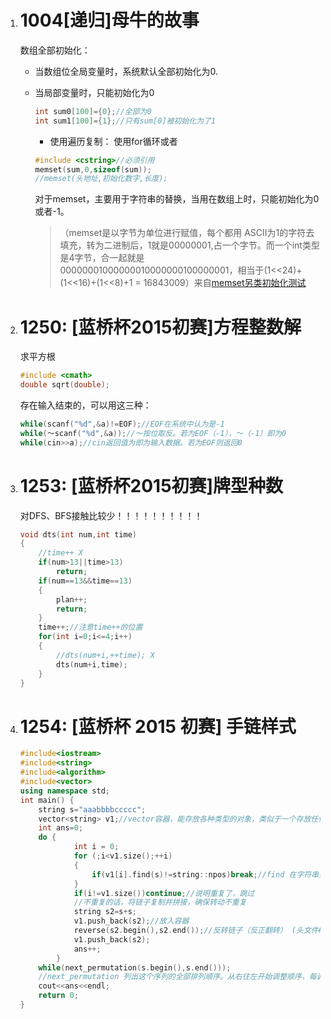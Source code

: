 1. # 1004[递归]母牛的故事

   数组全部初始化：

   - 当数组位全局变量时，系统默认全部初始化为0.

   - 当局部变量时，只能初始化为0

     ```c++
     int sum0[100]={0};//全部为0
     int sum1[100]={1};//只有sum[0]被初始化为了1
     ```
     - 使用遍历复制：
       使用for循环或者

     ```c++
     #include <cstring>//必须引用
     memset(sum,0,sizeof(sum));
     //memset(头地址,初始化数字,长度);
     ```

     对于memset，主要用于字符串的替换，当用在数组上时，只能初始化为0或者-1。
     
     > （memset是以字节为单位进行赋值，每个都用 ASCII为1的字符去填充，转为二进制后，1就是00000001,占一个字节。而一个int类型是4字节，合一起就是 00000001000000010000000100000001，相当于(1<<24)+(1<<16)+(1<<8)+1 = 16843009）来自[memset另类初始化测试](https://blog.csdn.net/synapse7/article/details/9884135/)


2. # 1250: [蓝桥杯2015初赛]方程整数解

   求平方根

   ```c++
   #include <cmath>
   double sqrt(double);
   ```

   存在输入结束的，可以用这三种：
   
   ```c++
   while(scanf("%d",&a)!=EOF);//EOF在系统中认为是-1
   while(～scanf("%d",&a));//～按位取反。若为EOF（-1），～（-1）即为0
   while(cin>>a);//cin返回值为即为输入数据。若为EOF则返回0
   ```
   
3. # 1253: [蓝桥杯2015初赛]牌型种数
   
   对DFS、BFS接触比较少！！！！！！！！！！
   
   ```c++
   void dts(int num,int time)
   {
       //time++ X
       if(num>13||time>13)
           return;
       if(num==13&&time==13)
       {
           plan++;
           return;
       }
       time++;//注意time++的位置
       for(int i=0;i<=4;i++)
       {
           //dts(num+i,++time); X
           dts(num+i,time);
       }
   }
   ```
   
4. # 1254: [蓝桥杯 2015 初赛\] 手链样式

   ```c++
   #include<iostream>
   #include<string>
   #include<algorithm>
   #include<vector>
   using namespace std;
   int main() {
       string s="aaabbbbccccc";
       vector<string> v1;//vector容器，能存放各种类型的对象，类似于一个存放任何类型的动态数组，无需考虑长度 （头文件#include<vector>）
       int ans=0;
       do {
               int i = 0;
               for (;i<v1.size();++i)
               {
                   if(v1[i].find(s)!=string::npos)break;//find 在字符串里查找自串。比如aabbcc中查找abbc，存在。string::npos表示无法找到
               }
               if(i!=v1.size())continue;//说明重复了，跳过
               //不重复的话，将链子复制并拼接，确保转动不重复
               string s2=s+s;
               v1.push_back(s2);//放入容器
               reverse(s2.begin(),s2.end());//反转链子（反正翻转） (头文件#include<algorithm>) 无返回值
               v1.push_back(s2);
               ans++;
           }
       while(next_permutation(s.begin(),s.end()));
       //next_permutation 列出这个序列的全部排列顺序。从右往左开始调整顺序，每调用一次出下一个顺序
       cout<<ans<<endl;
       return 0;
   }
   ```

   

